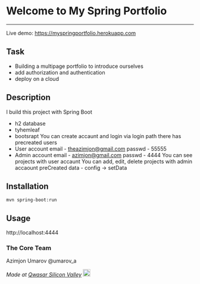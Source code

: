 # Welcome to My Spring Portfolio
***
Live demo: https://myspringportfolio.herokuapp.com
## Task
- Building a multipage portfolio to introduce ourselves
- add  authorization and authentication
- deploy on a cloud


## Description
I build this project with Spring Boot
- h2 database
- tyhemleaf
- bootsrapt
You can create accaunt and login via login path
there has precreated users
- User account email - theazimjon@gmail.com passwd - 55555
- Admin account email - azimjon@gmail.com passwd - 4444
You can see projects with user accaunt
You can add, edit, delete projects with admin accaount
preCreated data - config -> setData



## Installation
````
mvn spring-boot:run
````


## Usage
http://localhost:4444



### The Core Team
Azimjon Umarov @umarov_a

<span><i>Made at <a href='https://qwasar.io'>Qwasar Silicon Valley</a></i></span>
<span><img alt='Qwasar Silicon Valley Logo' src='https://storage.googleapis.com/qwasar-public/qwasar-logo_50x50.png' width='20px'></span>
